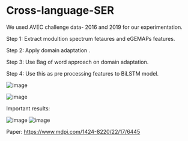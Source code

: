 # Cross-language-SER


We used AVEC challenge data- 2016 and 2019 for our experimentation.

Step 1: Extract modultion spectrum fetaures and eGEMAPs features.

Step 2: Apply domain adaptation . 

Step 3: Use Bag of word approach on domain adaptation. 

Step 4: Use this as pre processing features to BiLSTM model. 



![image](https://user-images.githubusercontent.com/34964872/187512239-d6f15863-238b-4396-bf5e-c0cd0e8909fc.png)

![image](https://user-images.githubusercontent.com/34964872/187512399-bfb0a805-86ed-48cf-802c-4e8770e4bd5b.png)




Important results:

![image](https://user-images.githubusercontent.com/34964872/187513219-cf65967d-295b-4bb1-868b-bc4271d4dea1.png)
![image](https://user-images.githubusercontent.com/34964872/187513285-474cb352-f28e-44cc-bd78-373dcbb1d8c7.png)

Paper: https://www.mdpi.com/1424-8220/22/17/6445

